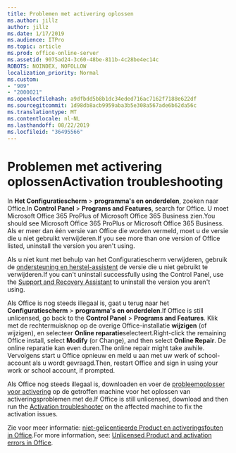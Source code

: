 ```yaml
---
title: Problemen met activering oplossen
ms.author: jillz
author: jillz
ms.date: 1/17/2019
ms.audience: ITPro
ms.topic: article
ms.prod: office-online-server
ms.assetid: 9075ad24-3c60-48be-811b-4c28be4ec14c
ROBOTS: NOINDEX, NOFOLLOW
localization_priority: Normal
ms.custom:
- "909"
- "2000021"
ms.openlocfilehash: a9dfbdd5b8b1dc34eded716ac7162f7188e622df
ms.sourcegitcommit: 1d98db8acb9959aba3b5e308a567ade6b62da56c
ms.translationtype: MT
ms.contentlocale: nl-NL
ms.lasthandoff: 08/22/2019
ms.locfileid: "36495566"
---
```

# <a name="activation-troubleshooting"></a><span data-ttu-id="96a38-102">Problemen met activering oplossen</span><span class="sxs-lookup"><span data-stu-id="96a38-102">Activation troubleshooting</span></span>

<span data-ttu-id="96a38-103">In **Het Configuratiescherm** \> **programma's en onderdelen**, zoeken naar Office.</span><span class="sxs-lookup"><span data-stu-id="96a38-103">In **Control Panel** \> **Programs and Features**, search for Office.</span></span> <span data-ttu-id="96a38-104">U moet Microsoft Office 365 ProPlus of Microsoft Office 365 Business zien.</span><span class="sxs-lookup"><span data-stu-id="96a38-104">You should see Microsoft Office 365 ProPlus or Microsoft Office 365 Business.</span></span> <span data-ttu-id="96a38-105">Als er meer dan één versie van Office die worden vermeld, moet u de versie die u niet gebruikt verwijderen.</span><span class="sxs-lookup"><span data-stu-id="96a38-105">If you see more than one version of Office listed, uninstall the version you aren't using.</span></span>
  
<span data-ttu-id="96a38-106">Als u niet kunt met behulp van het Configuratiescherm verwijderen, gebruik de [ondersteuning en herstel-assistent](https://aka.ms/SARA-OfficeUninstall-Alchemy) de versie die u niet gebruikt te verwijderen.</span><span class="sxs-lookup"><span data-stu-id="96a38-106">If you can't uninstall successfully using the Control Panel, use the [Support and Recovery Assistant](https://aka.ms/SARA-OfficeUninstall-Alchemy) to uninstall the version you aren't using.</span></span>
  
<span data-ttu-id="96a38-107">Als Office is nog steeds illegaal is, gaat u terug naar het **Configuratiescherm** \> **programma's en onderdelen**.</span><span class="sxs-lookup"><span data-stu-id="96a38-107">If Office is still unlicensed, go back to the **Control Panel** \> **Programs and Features**.</span></span> <span data-ttu-id="96a38-108">Klik met de rechtermuisknop op de overige Office-installatie **wijzigen** (of wijzigen), en selecteer **Online reparatie**selecteert.</span><span class="sxs-lookup"><span data-stu-id="96a38-108">Right-click the remaining Office install, select **Modify** (or Change), and then select **Online Repair**.</span></span> <span data-ttu-id="96a38-109">De online reparatie kan even duren.</span><span class="sxs-lookup"><span data-stu-id="96a38-109">The online repair might take awhile.</span></span> <span data-ttu-id="96a38-110">Vervolgens start u Office opnieuw en meld u aan met uw werk of school-account als u wordt gevraagd.</span><span class="sxs-lookup"><span data-stu-id="96a38-110">Then, restart Office and sign in using your work or school account, if prompted.</span></span>
  
<span data-ttu-id="96a38-111">Als Office nog steeds illegaal is, downloaden en voer de [probleemoplosser voor activering](https://aka.ms/SARA-OfficeActivation-Alchemy) op de getroffen machine voor het oplossen van activeringsproblemen met de.</span><span class="sxs-lookup"><span data-stu-id="96a38-111">If Office is still unlicensed, download and then run the [Activation troubleshooter](https://aka.ms/SARA-OfficeActivation-Alchemy) on the affected machine to fix the activation issues.</span></span>
  
<span data-ttu-id="96a38-112">Zie voor meer informatie: [niet-gelicentieerde Product en activeringsfouten in Office](https://support.office.com/article/0d23d3c0-c19c-4b2f-9845-5344fedc4380).</span><span class="sxs-lookup"><span data-stu-id="96a38-112">For more information, see: [Unlicensed Product and activation errors in Office](https://support.office.com/article/0d23d3c0-c19c-4b2f-9845-5344fedc4380).</span></span>
